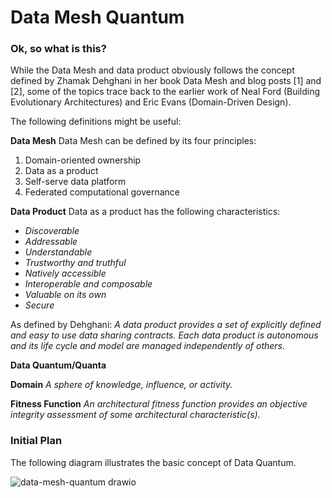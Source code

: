 # Data Mesh Quantum

### Ok, so what is this?

While the Data Mesh and data product obviously follows the concept defined by Zhamak Dehghani in her book Data Mesh and blog posts [1] and [2], some of the topics trace back to the earlier work of Neal Ford (Building Evolutionary Architectures) and Eric Evans (Domain-Driven Design).

The following definitions might be useful:

**Data Mesh**
Data Mesh can be defined by its four principles:
1. Domain-oriented ownership
2. Data as a product
3. Self-serve data platform
4. Federated computational governance

**Data Product**
Data as a product has the following characteristics:
+ _Discoverable_
+ _Addressable_
+ _Understandable_
+ _Trustworthy and truthful_
+ _Natively accessible_
+ _Interoperable and composable_
+ _Valuable on its own_
+ _Secure_

As defined by Dehghani: _A data product provides a set of explicitly defined and easy to use data sharing contracts. Each data product is autonomous and its life cycle and model are managed independently of others._

**Data Quantum/Quanta**


**Domain**
_A sphere of knowledge, influence, or activity._

**Fitness Function**
_An architectural fitness function provides an objective integrity assessment of some architectural characteristic(s)._

### Initial Plan

The following diagram illustrates the basic concept of Data Quantum.

![data-mesh-quantum drawio](https://github.com/timoruohomaki/data-mesh-quantum/assets/25956101/5d2a9a44-8f11-4673-b5cf-dcbbbd4c6694)


